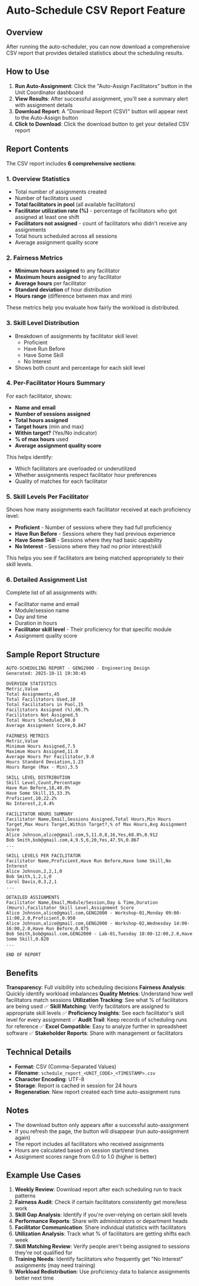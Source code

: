 # Auto-Schedule CSV Report Feature

## Overview
After running the auto-scheduler, you can now download a comprehensive CSV report that provides detailed statistics about the scheduling results.

## How to Use

1. **Run Auto-Assignment**: Click the "Auto-Assign Facilitators" button in the Unit Coordinator dashboard
2. **View Results**: After successful assignment, you'll see a summary alert with assignment details
3. **Download Report**: A "Download Report (CSV)" button will appear next to the Auto-Assign button
4. **Click to Download**: Click the download button to get your detailed CSV report

## Report Contents

The CSV report includes **6 comprehensive sections**:

### 1. Overview Statistics
- Total number of assignments created
- Number of facilitators used
- **Total facilitators in pool** (all available facilitators)
- **Facilitator utilization rate (%)** - percentage of facilitators who got assigned at least one shift
- **Facilitators not assigned** - count of facilitators who didn't receive any assignments
- Total hours scheduled across all sessions
- Average assignment quality score

### 2. Fairness Metrics
- **Minimum hours assigned** to any facilitator
- **Maximum hours assigned** to any facilitator
- **Average hours** per facilitator
- **Standard deviation** of hour distribution
- **Hours range** (difference between max and min)

These metrics help you evaluate how fairly the workload is distributed.

### 3. Skill Level Distribution
- Breakdown of assignments by facilitator skill level:
  - Proficient
  - Have Run Before
  - Have Some Skill
  - No Interest
- Shows both count and percentage for each skill level

### 4. Per-Facilitator Hours Summary
For each facilitator, shows:
- **Name and email**
- **Number of sessions assigned**
- **Total hours assigned**
- **Target hours** (min and max)
- **Within target?** (Yes/No indicator)
- **% of max hours** used
- **Average assignment quality score**

This helps identify:
- Which facilitators are overloaded or underutilized
- Whether assignments respect facilitator hour preferences
- Quality of matches for each facilitator

### 5. Skill Levels Per Facilitator
Shows how many assignments each facilitator received at each proficiency level:
- **Proficient** - Number of sessions where they had full proficiency
- **Have Run Before** - Sessions where they had previous experience
- **Have Some Skill** - Sessions where they had basic capability
- **No Interest** - Sessions where they had no prior interest/skill

This helps you see if facilitators are being matched appropriately to their skill levels.

### 6. Detailed Assignment List
Complete list of all assignments with:
- Facilitator name and email
- Module/session name
- Day and time
- Duration in hours
- **Facilitator skill level** - Their proficiency for that specific module
- Assignment quality score

## Sample Report Structure

```csv
AUTO-SCHEDULING REPORT - GENG2000 - Engineering Design
Generated: 2025-10-11 19:30:45

OVERVIEW STATISTICS
Metric,Value
Total Assignments,45
Total Facilitators Used,10
Total Facilitators in Pool,15
Facilitators Assigned (%),66.7%
Facilitators Not Assigned,5
Total Hours Scheduled,90.0
Average Assignment Score,0.847

FAIRNESS METRICS
Metric,Value
Minimum Hours Assigned,7.5
Maximum Hours Assigned,11.0
Average Hours Per Facilitator,9.0
Hours Standard Deviation,1.23
Hours Range (Max - Min),3.5

SKILL LEVEL DISTRIBUTION
Skill Level,Count,Percentage
Have Run Before,18,40.0%
Have Some Skill,15,33.3%
Proficient,10,22.2%
No Interest,2,4.4%

FACILITATOR HOURS SUMMARY
Facilitator Name,Email,Sessions Assigned,Total Hours,Min Hours Target,Max Hours Target,Within Target?,% of Max Hours,Avg Assignment Score
Alice Johnson,alice@gmail.com,5,11.0,8,16,Yes,68.8%,0.912
Bob Smith,bob@gmail.com,4,9.5,6,20,Yes,47.5%,0.867
...

SKILL LEVELS PER FACILITATOR
Facilitator Name,Proficient,Have Run Before,Have Some Skill,No Interest
Alice Johnson,2,2,1,0
Bob Smith,1,2,1,0
Carol Davis,0,3,2,1
...

DETAILED ASSIGNMENTS
Facilitator Name,Email,Module/Session,Day & Time,Duration (Hours),Facilitator Skill Level,Assignment Score
Alice Johnson,alice@gmail.com,GENG2000 - Workshop-01,Monday 09:00-11:00,2.0,Proficient,0.950
Alice Johnson,alice@gmail.com,GENG2000 - Workshop-02,Wednesday 14:00-16:00,2.0,Have Run Before,0.875
Bob Smith,bob@gmail.com,GENG2000 - Lab-01,Tuesday 10:00-12:00,2.0,Have Some Skill,0.820
...

END OF REPORT
```

## Benefits

**Transparency**: Full visibility into scheduling decisions
**Fairness Analysis**: Quickly identify workload imbalances
**Quality Metrics**: Understand how well facilitators match sessions
**Utilization Tracking**: See what % of facilitators are being used
✅ **Skill Matching**: Verify facilitators are assigned to appropriate skill levels
✅ **Proficiency Insights**: See each facilitator's skill level for every assignment
✅ **Audit Trail**: Keep records of scheduling runs for reference
✅ **Excel Compatible**: Easy to analyze further in spreadsheet software
✅ **Stakeholder Reports**: Share with management or facilitators

## Technical Details

- **Format**: CSV (Comma-Separated Values)
- **Filename**: `schedule_report_<UNIT_CODE>_<TIMESTAMP>.csv`
- **Character Encoding**: UTF-8
- **Storage**: Report is cached in session for 24 hours
- **Regeneration**: New report created each time auto-assignment runs

## Notes

- The download button only appears after a successful auto-assignment
- If you refresh the page, the button will disappear (run auto-assignment again)
- The report includes all facilitators who received assignments
- Hours are calculated based on session start/end times
- Assignment scores range from 0.0 to 1.0 (higher is better)

## Example Use Cases

1. **Weekly Review**: Download report after each scheduling run to track patterns
2. **Fairness Audit**: Check if certain facilitators consistently get more/less work
3. **Skill Gap Analysis**: Identify if you're over-relying on certain skill levels
4. **Performance Reports**: Share with administrators or department heads
5. **Facilitator Communication**: Share individual statistics with facilitators
6. **Utilization Analysis**: Track what % of facilitators are getting shifts each week
7. **Skill Matching Review**: Verify people aren't being assigned to sessions they're not qualified for
8. **Training Needs**: Identify facilitators who frequently get "No Interest" assignments (may need training)
9. **Workload Redistribution**: Use proficiency data to balance assignments better next time


